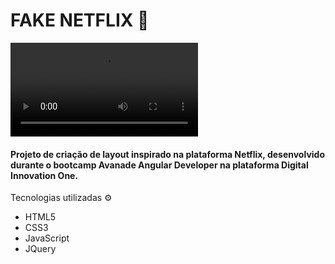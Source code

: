 # FAKE NETFLIX :movie_camera:

![layout-final](https://media.giphy.com/media/63HoBoL6z70d7lDKOc/giphy.mp4)

#### Projeto de criação de layout inspirado na plataforma Netflix, desenvolvido durante o bootcamp Avanade Angular Developer na plataforma Digital Innovation One.

Tecnologias utilizadas​ :gear:

- HTML5
- CSS3
- JavaScript
- JQuery
